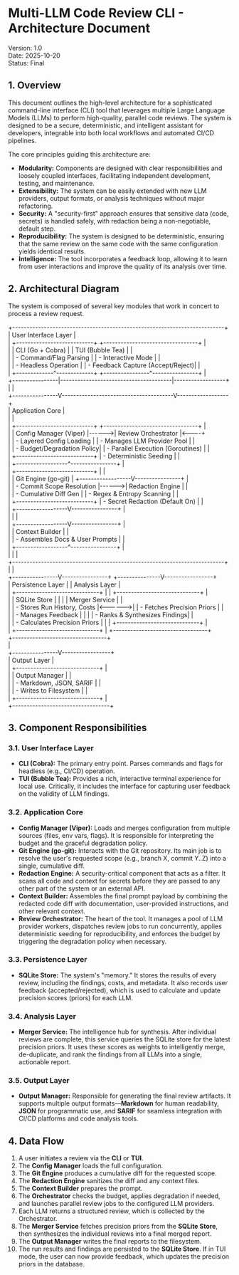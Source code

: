 # **Multi-LLM Code Review CLI \- Architecture Document**

Version: 1.0  
Date: 2025-10-20  
Status: Final

## **1\. Overview**

This document outlines the high-level architecture for a sophisticated command-line interface (CLI) tool that leverages multiple Large Language Models (LLMs) to perform high-quality, parallel code reviews. The system is designed to be a secure, deterministic, and intelligent assistant for developers, integrable into both local workflows and automated CI/CD pipelines.

The core principles guiding this architecture are:

* **Modularity:** Components are designed with clear responsibilities and loosely coupled interfaces, facilitating independent development, testing, and maintenance.  
* **Extensibility:** The system can be easily extended with new LLM providers, output formats, or analysis techniques without major refactoring.  
* **Security:** A "security-first" approach ensures that sensitive data (code, secrets) is handled safely, with redaction being a non-negotiable, default step.  
* **Reproducibility:** The system is designed to be deterministic, ensuring that the same review on the same code with the same configuration yields identical results.  
* **Intelligence:** The tool incorporates a feedback loop, allowing it to learn from user interactions and improve the quality of its analysis over time.

## **2\. Architectural Diagram**

The system is composed of several key modules that work in concert to process a review request.

\+--------------------------------------------------------------------------+  
|                            User Interface Layer                          |  
|  \+---------------------------+       \+---------------------------------+ |  
|  |   CLI (Go \+ Cobra)        |       |    TUI (Bubble Tea)             | |  
|  | \- Command/Flag Parsing    |       | \- Interactive Mode              | |  
|  | \- Headless Operation      |       | \- Feedback Capture (Accept/Reject)| |  
|  \+-------------^-------------+       \+----------------^----------------+ |  
\+----------------|---------------------------------------|------------------+  
                 |                                       |  
\+----------------V---------------------------------------V------------------+  
|                            Application Core                              |  
|                                                                          |  
|  \+---------------------------+       \+---------------------------------+ |  
|  |   Config Manager (Viper)  |------\>|      Review Orchestrator        |\<----+  
|  | \- Layered Config Loading  |       | \- Manages LLM Provider Pool     |     |  
|  | \- Budget/Degradation Policy|       | \- Parallel Execution (Goroutines) |     |  
|  \+---------------------------+       | \- Deterministic Seeding         |     |  
|                                      \+------------------^----------------+     |  
|  \+---------------------------+                          |                      |  
|  |   Git Engine (go-git)     |       \+------------------V----------------+     |  
|  | \- Commit Scope Resolution |------\>|      Redaction Engine           |     |  
|  | \- Cumulative Diff Gen     |       | \- Regex & Entropy Scanning      |     |  
|  \+---------------------------+       | \- Secret Redaction (Default On)   |     |  
|                                      \+------------------V----------------+     |  
|                                                         |                      |  
|                                      \+------------------V----------------+     |  
|                                      |       Context Builder           |     |  
|                                      | \- Assembles Docs & User Prompts |     |  
|                                      \+------------------^----------------+     |  
|                                                         |                      |  
\+--------------------------------------------------------------------------+  
                 |                                       |  
\+----------------V----------------+      \+---------------V-----------------+  
|      Persistence Layer          |      |         Analysis Layer          |  
| \+-----------------------------+ |      | \+-----------------------------+ |  
| |      SQLite Store           | |      | |     Merger Service          | |  
| | \- Stores Run History, Costs |\<------\>| | \- Fetches Precision Priors    | |  
| | \- Manages Feedback          | |      | | \- Ranks & Synthesizes Findings| |  
| | \- Calculates Precision Priors | |      | \+-----------------------------+ |  
| \+-----------------------------+ |      \+---------------------------------+  
\+---------------------------------+  
                 |  
\+----------------V-----------------+  
|          Output Layer            |  
|  \+-----------------------------+ |  
|  |      Output Manager         | |  
|  | \- Markdown, JSON, SARIF     | |  
|  | \- Writes to Filesystem      | |  
|  \+-----------------------------+ |  
\+----------------------------------+

## **3\. Component Responsibilities**

### **3.1. User Interface Layer**

* **CLI (Cobra):** The primary entry point. Parses commands and flags for headless (e.g., CI/CD) operation.  
* **TUI (Bubble Tea):** Provides a rich, interactive terminal experience for local use. Critically, it includes the interface for capturing user feedback on the validity of LLM findings.

### **3.2. Application Core**

* **Config Manager (Viper):** Loads and merges configuration from multiple sources (files, env vars, flags). It is responsible for interpreting the budget and the graceful degradation policy.  
* **Git Engine (go-git):** Interacts with the Git repository. Its main job is to resolve the user's requested scope (e.g., branch X, commit Y..Z) into a single, cumulative diff.  
* **Redaction Engine:** A security-critical component that acts as a filter. It scans all code and context for secrets before they are passed to any other part of the system or an external API.  
* **Context Builder:** Assembles the final prompt payload by combining the redacted code diff with documentation, user-provided instructions, and other relevant context.  
* **Review Orchestrator:** The heart of the tool. It manages a pool of LLM provider workers, dispatches review jobs to run concurrently, applies deterministic seeding for reproducibility, and enforces the budget by triggering the degradation policy when necessary.

### **3.3. Persistence Layer**

* **SQLite Store:** The system's "memory." It stores the results of every review, including the findings, costs, and metadata. It also records user feedback (accepted/rejected), which is used to calculate and update precision scores (priors) for each LLM.

### **3.4. Analysis Layer**

* **Merger Service:** The intelligence hub for synthesis. After individual reviews are complete, this service queries the SQLite store for the latest precision priors. It uses these scores as weights to intelligently merge, de-duplicate, and rank the findings from all LLMs into a single, actionable report.

### **3.5. Output Layer**

* **Output Manager:** Responsible for generating the final review artifacts. It supports multiple output formats—**Markdown** for human readability, **JSON** for programmatic use, and **SARIF** for seamless integration with CI/CD platforms and code analysis tools.

## **4\. Data Flow**

1. A user initiates a review via the **CLI** or **TUI**.  
2. The **Config Manager** loads the full configuration.  
3. The **Git Engine** produces a cumulative diff for the requested scope.  
4. The **Redaction Engine** sanitizes the diff and any context files.  
5. The **Context Builder** prepares the prompt.  
6. The **Orchestrator** checks the budget, applies degradation if needed, and launches parallel review jobs to the configured LLM providers.  
7. Each LLM returns a structured review, which is collected by the Orchestrator.  
8. The **Merger Service** fetches precision priors from the **SQLite Store**, then synthesizes the individual reviews into a final merged report.  
9. The **Output Manager** writes the final reports to the filesystem.  
10. The run results and findings are persisted to the **SQLite Store**. If in TUI mode, the user can now provide feedback, which updates the precision priors in the database.